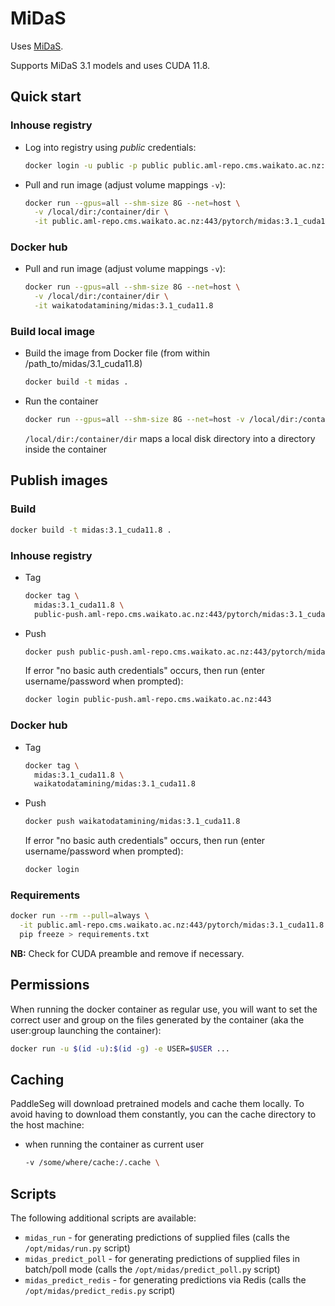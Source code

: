 # MiDaS

Uses [MiDaS](https://github.com/isl-org/MiDaS). 

Supports MiDaS 3.1 models and uses CUDA 11.8.

## Quick start

### Inhouse registry

* Log into registry using *public* credentials:

  ```bash
  docker login -u public -p public public.aml-repo.cms.waikato.ac.nz:443 
  ```

* Pull and run image (adjust volume mappings `-v`):

  ```bash
  docker run --gpus=all --shm-size 8G --net=host \
    -v /local/dir:/container/dir \
    -it public.aml-repo.cms.waikato.ac.nz:443/pytorch/midas:3.1_cuda11.8
  ```

### Docker hub

* Pull and run image (adjust volume mappings `-v`):

  ```bash
  docker run --gpus=all --shm-size 8G --net=host \
    -v /local/dir:/container/dir \
    -it waikatodatamining/midas:3.1_cuda11.8
  ```

### Build local image

* Build the image from Docker file (from within /path_to/midas/3.1_cuda11.8)

  ```bash
  docker build -t midas .
  ```
  
* Run the container

  ```bash
  docker run --gpus=all --shm-size 8G --net=host -v /local/dir:/container/dir -it midas
  ```
  `/local/dir:/container/dir` maps a local disk directory into a directory inside the container


## Publish images

### Build

```bash
docker build -t midas:3.1_cuda11.8 .
```

### Inhouse registry  

* Tag

  ```bash
  docker tag \
    midas:3.1_cuda11.8 \
    public-push.aml-repo.cms.waikato.ac.nz:443/pytorch/midas:3.1_cuda11.8
  ```
  
* Push

  ```bash
  docker push public-push.aml-repo.cms.waikato.ac.nz:443/pytorch/midas:3.1_cuda11.8
  ```
  If error "no basic auth credentials" occurs, then run (enter username/password when prompted):
  
  ```bash
  docker login public-push.aml-repo.cms.waikato.ac.nz:443
  ```

### Docker hub  

* Tag

  ```bash
  docker tag \
    midas:3.1_cuda11.8 \
    waikatodatamining/midas:3.1_cuda11.8
  ```
  
* Push

  ```bash
  docker push waikatodatamining/midas:3.1_cuda11.8
  ```
  If error "no basic auth credentials" occurs, then run (enter username/password when prompted):
  
  ```bash
  docker login
  ``` 


### Requirements

```bash
docker run --rm --pull=always \
  -it public.aml-repo.cms.waikato.ac.nz:443/pytorch/midas:3.1_cuda11.8 \
  pip freeze > requirements.txt
```

**NB:** Check for CUDA preamble and remove if necessary.


## Permissions

When running the docker container as regular use, you will want to set the correct
user and group on the files generated by the container (aka the user:group launching
the container):

```bash
docker run -u $(id -u):$(id -g) -e USER=$USER ...
```

## Caching

PaddleSeg will download pretrained models and cache them locally. To avoid having
to download them constantly, you can the cache directory to the host machine:

* when running the container as current user

  ```bash
  -v /some/where/cache:/.cache \
  ```


## Scripts

The following additional scripts are available:

* `midas_run` - for generating predictions of supplied files (calls the `/opt/midas/run.py` script)
* `midas_predict_poll` - for generating predictions of supplied files in batch/poll mode (calls the `/opt/midas/predict_poll.py` script)
* `midas_predict_redis` - for generating predictions via Redis (calls the `/opt/midas/predict_redis.py` script)
